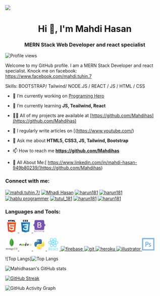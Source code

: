![](https://media-exp1.licdn.com/dms/image/C5616AQHnRGI2l7GNdA/profile-displaybackgroundimage-shrink_350_1400/0/1659195853496?e=1664409600&v=beta&t=da-02CSL47pEcFIP9jsC0hPXuMqQdDO6jqkG4ONSMkw)


<h1 align="center">Hi 👋, I'm Mahdi Hasan</h1>
<h3 align="center">MERN Stack Web Developer and react specialist</h3>

![Profile views](https://gpvc.arturio.dev/mahdihas) 

Welcome to my GitHub profile. I am a MERN Stack Developer and react specialist. 
Knock me on facebook: https://www.facebook.com/mahdi.tuhin.7

Skills: BOOTSTRAP/ Tailwind/ NODE.JS / REACT / JS / HTML / CSS
 

- 🔭 I’m currently working on [Programing Hero](https://www.programming-hero.com/)

- 🌱 I’m currently learning **JS, Teailwind, React**

- 👨‍💻 All of my projects are available at [https://github.com/Mahdihas](https://github.com/Mahdihas)

- 📝 I regularly write articles on [(https://www.youtube.com/)

- 💬 Ask me about **HTML5, CSS3, JS, Tailwind, Bootstrap**

- 📫 How to reach me **https://github.com/Mahdihas**

- 📄 All About Me:[ https://www.linkedin.com/in/mahdi-hasan-949b80239/]https://github.com/Mahdihas)

<h3 align="left">Connect with me:</h3>
<p align="left">
<a href="https://fb.com/mahdi.tuhin.7/" target="blank"><img align="center" src="https://raw.githubusercontent.com/rahuldkjain/github-profile-readme-generator/master/src/images/icons/Social/facebook.svg" alt="mahdi.tuhin.7/" height="30" width="40" /></a>
<a href="https://twitter.com/MoktoAlo" target="blank"><img align="center" src="https://raw.githubusercontent.com/rahuldkjain/github-profile-readme-generator/master/src/images/icons/Social/twitter.svg" alt="Mhadi Hasan" height="30" width="40" /></a>
<a href="https://linkedin.com/in/harun181" target="blank"><img align="center" src="https://raw.githubusercontent.com/rahuldkjain/github-profile-readme-generator/master/src/images/icons/Social/linked-in-alt.svg" alt="harun181" height="30" width="40" /></a>
<a href="https://codepen.io/harun181" target="blank"><img align="center" src="https://raw.githubusercontent.com/rahuldkjain/github-profile-readme-generator/master/src/images/icons/Social/codepen.svg" alt="harun181" height="30" width="40" /></a>
<a href="https://www.youtube.com/c/hablu programmer" target="blank"><img align="center" src="https://raw.githubusercontent.com/rahuldkjain/github-profile-readme-generator/master/src/images/icons/Social/youtube.svg" alt="hablu programmer" height="30" width="40" /></a>
<a href="https://instagram.com/tutul_181" target="blank"><img align="center" src="https://raw.githubusercontent.com/rahuldkjain/github-profile-readme-generator/master/src/images/icons/Social/instagram.svg" alt="tutul_181" height="30" width="40" /></a>
<a href="https://dribbble.com/harun181" target="blank"><img align="center" src="https://raw.githubusercontent.com/rahuldkjain/github-profile-readme-generator/master/src/images/icons/Social/dribbble.svg" alt="harun181" height="30" width="40" /></a>
<a href="https://www.behance.net/harun181" target="blank"><img align="center" src="https://raw.githubusercontent.com/rahuldkjain/github-profile-readme-generator/master/src/images/icons/Social/behance.svg" alt="harun181" height="30" width="40" /></a>
</p>

<h3 align="left">Languages and Tools:</h3>
<p align="left"> 
<a href="https://www.w3.org/html/" target="_blank"> <img src="https://raw.githubusercontent.com/devicons/devicon/master/icons/html5/html5-original-wordmark.svg" alt="html5" width="40" height="40"/> </a> 
<a href="https://www.w3schools.com/css/" target="_blank"> <img src="https://raw.githubusercontent.com/devicons/devicon/master/icons/css3/css3-original-wordmark.svg" alt="css3" width="40" height="40"/> </a>
<a href="https://getbootstrap.com" target="_blank"> <img src="https://raw.githubusercontent.com/devicons/devicon/master/icons/bootstrap/bootstrap-plain-wordmark.svg" alt="bootstrap" width="40" height="40"/> </a> 

<a href="https://www.mongodb.com/" target="_blank"> <img src="https://raw.githubusercontent.com/devicons/devicon/master/icons/mongodb/mongodb-original-wordmark.svg" alt="mongodb" width="40" height="40"/> </a> 
<a href="https://nodejs.org" target="_blank"> <img src="https://raw.githubusercontent.com/devicons/devicon/master/icons/nodejs/nodejs-original-wordmark.svg" alt="nodejs" width="40" height="40"/> </a>
<a href="https://www.python.org" target="_blank"> <img src="https://raw.githubusercontent.com/devicons/devicon/master/icons/python/python-original.svg" alt="python" width="40" height="40"/> </a> 
<a href="https://reactjs.org/" target="_blank"> <img src="https://raw.githubusercontent.com/devicons/devicon/master/icons/react/react-original-wordmark.svg" alt="react" width="40" height="40"/> </a> 
<a href="https://firebase.google.com/" target="_blank"> <img src="https://www.vectorlogo.zone/logos/firebase/firebase-icon.svg" alt="firebase" width="40" height="40"/> </a> 
<a href="https://git-scm.com/" target="_blank"> <img src="https://www.vectorlogo.zone/logos/git-scm/git-scm-icon.svg" alt="git" width="40" height="40"/> </a> 
<a href="https://heroku.com" target="_blank"> <img src="https://www.vectorlogo.zone/logos/heroku/heroku-icon.svg" alt="heroku" width="40" height="40"/> </a> 
<a href="https://www.adobe.com/in/products/illustrator.html" target="_blank"> <img src="https://www.vectorlogo.zone/logos/adobe_illustrator/adobe_illustrator-icon.svg" alt="illustrator" width="40" height="40"/> </a> 
<a href="https://www.photoshop.com/en" target="_blank"> <img src="https://raw.githubusercontent.com/devicons/devicon/master/icons/photoshop/photoshop-line.svg" alt="photoshop" width="40" height="40"/> </a> 
</p>

![Top Langs]![Top Langs](https://github-readme-stats.vercel.app/api/top-langs/?username=Mahdihas&theme=tokyonight)



![Mahidhasan's GitHub stats](https://github-readme-stats.vercel.app/api?username=Mahdihas&theme=tokyonight&show_icons=true)



[![GitHub Streak](https://github-readme-streak-stats.herokuapp.com?user=Mahdihas&theme=tokyonight&hide_border=true&border=DD2727&stroke=DD2727)](https://git.io/streak-stats)



![GitHub Activity Graph](https://activity-graph.herokuapp.com/graph?username=Mahdihas)  
